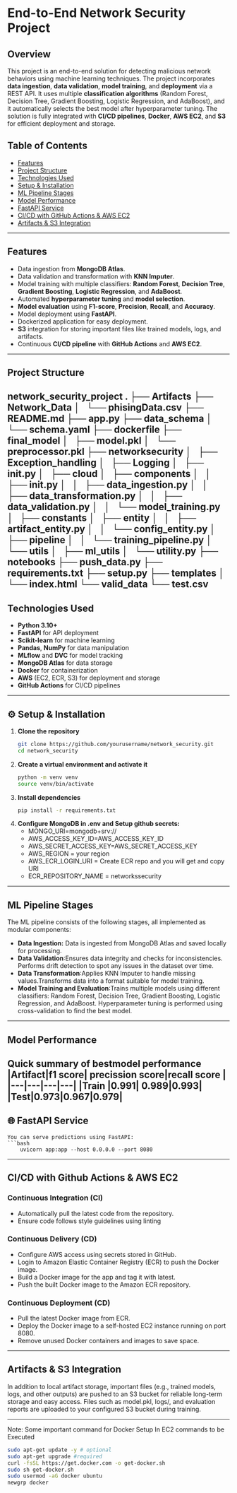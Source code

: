 # End-to-End Network Security Project

## Overview

This project is an end-to-end solution for detecting malicious network behaviors using machine learning techniques. The project incorporates **data ingestion**, **data validation**, **model training**, and **deployment** via a REST API. It uses multiple **classification algorithms** (Random Forest, Decision Tree, Gradient Boosting, Logistic Regression, and AdaBoost), and it automatically selects the best model after hyperparameter tuning. The solution is fully integrated with **CI/CD pipelines**, **Docker**, **AWS EC2**, and **S3** for efficient deployment and storage.

## Table of Contents

- [Features](#-features)
- [Project Structure](#-project-structure)
- [Technologies Used](#-technologies-used)
- [Setup & Installation](#️-setup--installation)
- [ML Pipeline Stages](#-ml-pipeline-stages)
- [Model Performance](#-model-performance)
- [FastAPI Service](#-fastapi-service)
- [CI/CD with GitHub Actions & AWS EC2](#️-cicd-with-github-actions--aws-ec2)
- [Artifacts & S3 Integration](#-artifacts--s3-integration)
---

##  Features

- Data ingestion from **MongoDB Atlas**.
- Data validation and transformation with **KNN Imputer**.
- Model training with multiple classifiers: **Random Forest**, **Decision Tree**, **Gradient Boosting**, **Logistic Regression**, and **AdaBoost**.
- Automated **hyperparameter tuning** and **model selection**.
- **Model evaluation** using **F1-score**, **Precision**, **Recall**, and **Accuracy**.
- Model deployment using **FastAPI**.
- Dockerized application for easy deployment.
- **S3** integration for storing important files like trained models, logs, and artifacts.
- Continuous **CI/CD pipeline** with **GitHub Actions** and **AWS EC2**.

---

## Project Structure
network_security_project
.
├── Artifacts
├── Network_Data
│   └── phisingData.csv
├── README.md
├── app.py
├── data_schema
│   └── schema.yaml
├── dockerfile
├── final_model
│   ├── model.pkl
│   └── preprocessor.pkl
├── networksecurity
│   ├── Exception_handling
│   ├── Logging
│   ├── __init__.py
│   ├── cloud
│   ├── components
│   │   ├── __init__.py
│   │   ├── data_ingestion.py
│   │   ├── data_transformation.py
│   │   ├── data_validation.py
│   │   └── model_training.py
│   ├── constants
│   ├── entity
│   │   ├── artifact_entity.py
│   │   └── config_entity.py
│   ├── pipeline
│   │   └── training_pipeline.py
│   └── utils
│       ├── ml_utils
│       └── utility.py
├── notebooks
├── push_data.py
├── requirements.txt
├── setup.py
├── templates
│   └── index.html
└── valid_data
    └── test.csv             
---

##  Technologies Used

- **Python 3.10+**
- **FastAPI** for API deployment
- **Scikit-learn** for machine learning
- **Pandas**, **NumPy** for data manipulation
- **MLflow** and **DVC** for model tracking
- **MongoDB Atlas** for data storage
- **Docker** for containerization
- **AWS** (EC2, ECR, S3) for deployment and storage
- **GitHub Actions** for CI/CD pipelines

---

## ⚙️ Setup & Installation

1. **Clone the repository**
   ```bash
   git clone https://github.com/yourusername/network_security.git
   cd network_security

2. **Create a virtual environment and activate it**
    ```bash
    python -m venv venv
    source venv/bin/activate   
3. **Install dependencies**
    ```bash
    pip install -r requirements.txt

4. **Configure MongoDB in .env and Setup github secrets:**
    - MONGO_URI=mongodb+srv://<your-atlas-uri>
    - AWS_ACCESS_KEY_ID=AWS_ACCESS_KEY_ID
    - AWS_SECRET_ACCESS_KEY=AWS_SECRET_ACCESS_KEY
    - AWS_REGION = your region
    - AWS_ECR_LOGIN_URI = Create ECR repo and you will get and copy URI
    - ECR_REPOSITORY_NAME = networkssecurity
---
## ML Pipeline Stages
The ML pipeline consists of the following stages, all implemented as modular components:
- **Data Ingestion:** Data is ingested from MongoDB Atlas and saved locally for processing.
- **Data Validation**:Ensures data integrity and checks for inconsistencies.
Performs drift detection to spot any issues in the dataset over time.
- **Data Transformation**:Applies KNN Imputer to handle missing values.Transforms data into a format suitable for model training.
- **Model Training and Evaluation**:Trains multiple models using different classifiers: Random Forest, Decision Tree, Gradient Boosting, Logistic Regression, and AdaBoost. Hyperparameter tuning is performed using cross-validation to find the best model.
---
## Model Performance
Quick summary of bestmodel performance 
|Artifact|f1 score| precission score|recall score |
|---|---|---|---|
|Train |0.991| 0.989|0.993|
|Test|0.973|0.967|0.979|
---
## 🌐 FastAPI Service
    You can serve predictions using FastAPI:
    ```bash
        uvicorn app:app --host 0.0.0.0 --port 8080
---
## CI/CD with Github Actions & AWS EC2
### Continuous Integration (CI)
- Automatically pull the latest code from the repository.
- Ensure code follows style guidelines using linting
### Continuous Delivery (CD)
- Configure AWS access using secrets stored in GitHub.
- Login to Amazon Elastic Container Registry (ECR) to push the Docker image.
- Build a Docker image for the app and tag it with latest.
- Push the built Docker image to the Amazon ECR repository.
### Continuous Deployment (CD)
- Pull the latest Docker image from ECR.
- Deploy the Docker image to a self-hosted EC2 instance running on port 8080.
- Remove unused Docker containers and images to save space.
---
## Artifacts & S3 Integration
In addition to local artifact storage, important files (e.g., trained models, logs, and other outputs) are pushed to an S3 bucket for reliable long-term storage and easy access.
Files such as model.pkl, logs/, and evaluation reports are uploaded to your configured S3 bucket during training.

---
Note: Some important command for Docker Setup In EC2 commands to be Executed
```bash
sudo apt-get update -y # optional 
sudo apt-get upgrade #required
curl -fsSL https://get.docker.com -o get-docker.sh
sudo sh get-docker.sh
sudo usermod -aG docker ubuntu
newgrp docker
